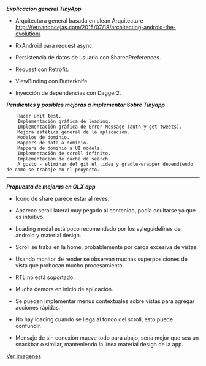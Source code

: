 
_**Explicación general TinyApp**_

- Arquitectura general basada en clean Arquitecture
http://fernandocejas.com/2015/07/18/architecting-android-the-evolution/

- RxAndroid para request async.

- Persistencia de datos de usuario con SharedPreferences.

- Request con Retrofit.

- ViewBinding con Butterknife.

- Inyección de dependencias con Dagger2.

_**Pendientes y posibles mejoras a implementar Sobre Tinyapp**_

		Hacer unit test.
		Implementación gráfica de loading.
		Implementación gráfica de Error Message (auth y get tweets).
		Mejora estética general de la aplicación.
		Modelos de dominio.
		Mappers de data a dominio.
		Mappers de dominio a UI models.
		Implementación de scroll infinito.
		Implementación de caché de search.
		A gusto - eliminar del git el .idea y gradle-wrapper dependiendo de como se trabaje en el proyecto.



-----------

_**Propuesta de mejoras en OLX app**_

- Icono de share parece estar al reves.

- Aparece scroll lateral muy pegado al contenido, podía ocultarse ya que es intuitivo.

- Loading modal está poco recomendado por los syleguidelines de android y material design.

- Scroll se traba en la home, probablemente por carga excesiva de vistas.

- Usando monitor de render se observan muchas superposiciones de vista que probocan mucho procesamiento.

- RTL no está soportado.

- Mucha demora en inicio de aplicación.

- Se pueden implementar menus contextuales sobre vistas para agregar acciones rápidas.

- No hay loading cuando se llega al fondo del scroll, esto puede confundir.

- Mensaje de sin conexión mueve todo para abajo, sería mejor que sea un snackbar o similar, manteniendo la linea material design de la app.

[Ver imagenes](ImagenesOlx/)